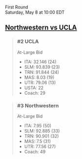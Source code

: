 First Round  
Saturday, May 8 at 10:00 EDT
## [Northwestern vs UCLA](https://www.ncaa.com/game/5833384) 

> ### #2 UCLA  
> At-Large Bid  
> - ITA: 32.146 (24)  
> - SLM: 93.839 (23)  
> - TRN: 91.844 (24)  
> - MAS: 8.03 (19)  
> - UTR: 79.06 (13)  
> - USTA: 22  
> - Coach: 29  

> ### #3 Northwestern  
> At-Large Bid  
> - ITA: 7.95 (50)  
> - SLM: 92.885 (33)  
> - TRN: 90.901 (32)  
> - MAS: 7.5 (31)  
> - UTR: 77.56 (27)  
> - Coach: 49  